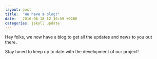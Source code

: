 ```yaml
---
layout: post
title:  "We have a blog!"
date:   2016-06-18 12:10:09 +0200
categories: jekyll update
---
```

Hey folks, we now have a blog to get all the updates and news to you out there.

Stay tuned to keep up to date with the development of our project!

